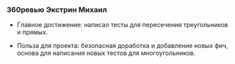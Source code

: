 ### 360ревью Экстрин Михаил
* Главное достижение: написал тесты для пересечения треугольников и прямых.

* Польза для проекта: безопасная доработка и добавление новых фич, основа для написания новых тестов для многоугольников.
